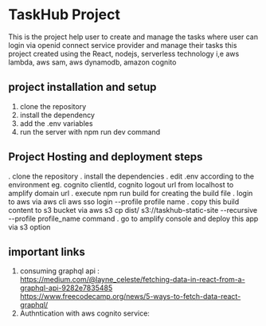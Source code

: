 # TaskHub Project

This is the project help user to create and manage the tasks where user can login via openid connect service provider and manage their tasks
this project created using the React, nodejs, serverless technology i,e aws lambda, aws sam, aws dynamodb, amazon cognito

## project installation and setup

1. clone the repository
2. install the dependency
3. add the .env variables
4. run the server with npm run dev command

## Project Hosting and deployment steps

. clone the repository
. install the dependencies
. edit .env according to the environment eg. cognito clientId, cognito logout url from localhost to amplify domain url
. execute npm run build for creating the build file
. login to aws via aws cli  aws sso login --profile profile name
. copy this build content to s3 bucket via aws s3 cp dist/ s3://taskhub-static-site --recursive --profile profile_name command
. go to amplify console and deploy this app via s3 option



## important links

1. consuming graphql api :</br>
   https://medium.com/@layne_celeste/fetching-data-in-react-from-a-graphql-api-9282e7835485</br>
   https://www.freecodecamp.org/news/5-ways-to-fetch-data-react-graphql/
2. Authntication with aws cognito service:</br>
